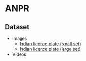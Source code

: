 # ANPR



## Dataset
- images
    - [Indian licence plate (small set)](https://www.kaggle.com/datasets/saisirishan/indian-vehicle-dataset?select=State-wise_OLX)
    - [Indian licence plate (large set)](https://www.kaggle.com/datasets/gauravsanwal/indian-licence-plate)
- Videos
    <!-- - [traffic video](https://www.youtube.com/watch?v=MNn9qKG2UFI&list=PLcQZGj9lFR7y5WikozDSrdk6UCtAnM9mB) -->